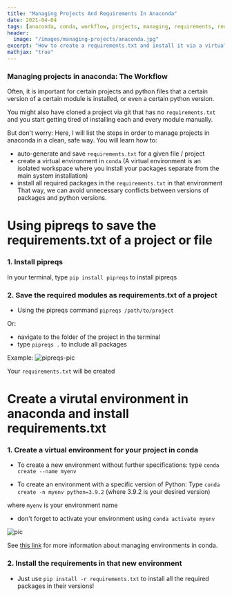 ```yaml
---
title: "Managing Projects And Requirements In Anaconda"
date: 2021-04-04
tags: [anaconda, conda, workflow, projects, managing, requirements, requirements.txt]
header:
  image: "/images/managing-projects/anaconda.jpg"
excerpt: "How to create a requirements.txt and install it via a virtualenv in conda"
mathjax: "true"
---
```



### Managing projects in anaconda: The Workflow

Often, it is important for certain projects and python files that a certain version of a certain module is installed, or even a certain python version. 

You might also have cloned a project via git that has no `requirements.txt` and you start getting tired of installing each and every module manually.

But don't worry: Here, I will list the steps in order to manage projects in anaconda in a clean, safe way.
You will learn how to:
- auto-generate and save `requirements.txt` for a given file / project
- create a virtual environment in `conda`
(A virtual environment is an isolated workspace where you install your packages separate from the main system installation)
- install all required packages in the `requirements.txt` in that environment
That way, we can avoid unnecessary conflicts between versions of packages and python versions. 

# Using pipreqs to save the requirements.txt of a project or file
### 1. Install pipreqs
In your terminal, type `pip install pipreqs` to install pipreqs

### 2. Save the required modules as requirements.txt of a project
- Using the pipreqs command `pipreqs /path/to/project`

Or:
- navigate to the folder of the project in the terminal
- type `pipreqs .` to include all packages

Example:
<img src="{{ site.url }}{{ site.baseurl }}/images/managing-projects/pipreqs.jpg" alt="pipreqs-pic">


Your `requirements.txt` will be created

# Create a virutal environment in anaconda and install requirements.txt
### 1. Create a virtual environment for your project in conda
* To create a new environment without further specifications:
    type `conda create --name myenv`

* To create an environment with a specific version of Python:
    Type `conda create -n myenv python=3.9.2` (where 3.9.2 is your desired version)

where `myenv` is your environment name

* don't forget to activate your environment using `conda activate myenv`

<img src="{{ site.url }}{{ site.baseurl }}/images/managing-projects/conda-create.jpg" alt="pic">


See [this link](https://docs.conda.io/projects/conda/en/latest/user-guide/tasks/manage-environments.html) for more information about managing environments in conda.

### 2. Install the requirements in that new environment

* Just use `pip install -r requirements.txt` to install all the required packages in their versions!